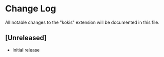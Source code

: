# Change Log

All notable changes to the "kokis" extension will be documented in this file.

## [Unreleased]

- Initial release